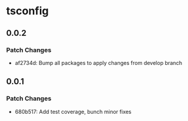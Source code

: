 # tsconfig

## 0.0.2

### Patch Changes

- af2734d: Bump all packages to apply changes from develop branch

## 0.0.1

### Patch Changes

- 680b517: Add test coverage, bunch minor fixes
